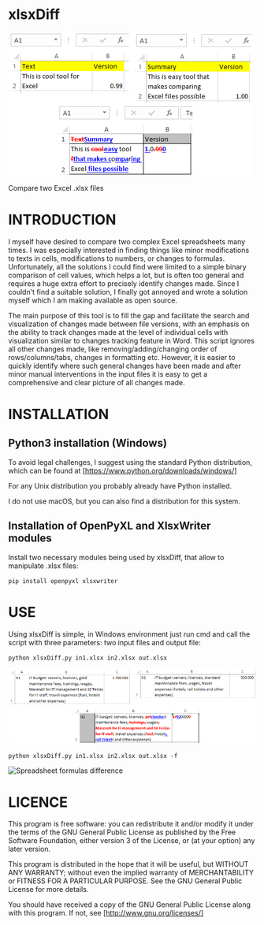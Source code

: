 # xlsxDiff
![Example use](images/xlsxDiff_intro.png)

Compare two Excel .xlsx files

# INTRODUCTION

I myself have desired to compare two complex Excel spreadsheets many times. I was especially interested in finding things like minor modifications to texts in cells, modifications to numbers, or changes to formulas. Unfortunately, all the solutions I could find were limited to a simple binary comparison of cell values, which helps a lot, but is often too general and requires a huge extra effort to precisely identify changes made. Since I couldn't find a suitable solution, I finally got annoyed and wrote a solution myself which I am making available as open source.

The main purpose of this tool is to fill the gap and facilitate the search and visualization of changes made between file versions, with an emphasis on the ability to track changes made at the level of individual cells with visualization similar to changes tracking feature in Word. This script ignores all other changes made, like removing/adding/changing order of rows/columns/tabs, changes in formatting etc. However, it is easier to quickly identify where such general changes have been made and after minor manual interventions in the input files it is easy to get a comprehensive and clear picture of all changes made.

# INSTALLATION

## Python3 installation (Windows)

To avoid legal challenges, I suggest using the standard Python distribution, which can be found at [https://www.python.org/downloads/windows/]

For any Unix distribution you probably already have Python installed.

I do not use macOS, but you can also find a distribution for this system.

## Installation of OpenPyXL and XlsxWriter modules

Install two necessary modules being used by xlsxDiff, that allow to manipulate .xlsx files:

```
pip install openpyxl xlsxwriter
```

# USE

Using xlsxDiff is simple, in Windows environment just run cmd and call the script with three parameters: two input files and output file:

```
python xlsxDiff.py in1.xlsx in2.xlsx out.xlsx
```

![Spreadsheet data difference](images/xlsxDiff_diff_text_data.png)


```
python xlsxDiff.py in1.xlsx in2.xlsx out.xlsx -f
```

![Spreadsheet formulas difference](images/xlsxDiff_diff_text_formula.png)

# LICENCE

This program is free software: you can redistribute it and/or modify it under the terms of the GNU General Public License as published by the Free Software Foundation, either version 3 of the License, or (at your option) any later version.

This program is distributed in the hope that it will be useful, but WITHOUT ANY WARRANTY; without even the implied warranty of MERCHANTABILITY or FITNESS FOR A PARTICULAR PURPOSE. See the GNU General Public License for more details.

You should have received a copy of the GNU General Public License along with this program. If not, see [http://www.gnu.org/licenses/]
